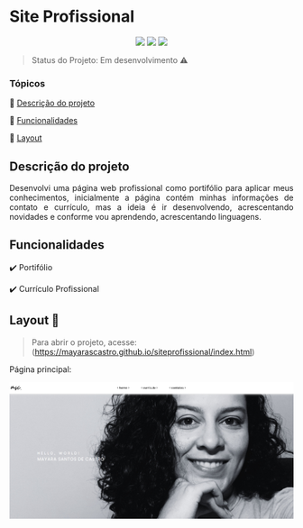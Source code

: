 <h1>Site Profissional</h1> 

<p align="center">
  <img src="https://img.shields.io/static/v1?label=HTML&message=60.8%&color=orange&style=for-the-badge&logo=html"/>
  <img src="https://img.shields.io/static/v1?label=CSS&message=f39.2%&color=blue&style=for-the-badge&logo=css"/>
   <img src="http://img.shields.io/static/v1?label=STATUS&message=EM%20DESENVOLVIMENTO&color=yellow&style=for-the-badge"/>
</p>

> Status do Projeto: Em desenvolvimento :warning:

### Tópicos 

:small_blue_diamond: [Descrição do projeto](#descrição-do-projeto)

:small_blue_diamond: [Funcionalidades](#funcionalidades)

:small_blue_diamond: [Layout](#Layout)

## Descrição do projeto 

<p align="justify">
  Desenvolvi uma página web profissional como portifólio para aplicar meus conhecimentos, inicialmente a página contém minhas informações de contato e currículo, mas a ideia é ir desenvolvendo, acrescentando novidades e conforme vou aprendendo, acrescentando linguagens.
</p>

## Funcionalidades

:heavy_check_mark: Portifólio 

:heavy_check_mark: Currículo Profissional  

## Layout :dash:

> Para abrir o projeto, acesse: (https://mayarascastro.github.io/siteprofissional/index.html)
<p> Página principal: </p>
 <img src="https://github.com/Mayarascastro/siteprofissional/blob/main/sitepessoal.PNG"/>
